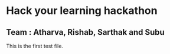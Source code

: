 # Hack your learning hackathon
## Team : Atharva, Rishab, Sarthak and Subu

This is the first test file. 
